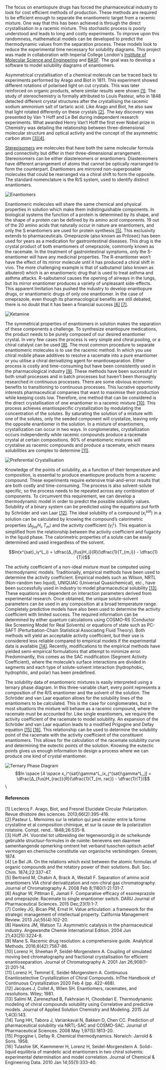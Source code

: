The focus on enantiopure drugs has forced the pharmaceutical industry to look for cost efficient methods of production. These methods are required to be efficient enough to separate the enantiomeric target from a racemic mixture. One way that this has been achieved is through the direct crystallisation in a racemic mixture. This stochastic process is poorly understood and leads to long and costly experiments. To improve upon this randomness, mathematical models can be developed to predict the thermodynamic values from the separation process. These models look to reduce the experimental time necessary for solubility diagrams. This project was made in collaboration with Imperial College London's [Institute of Molecular Science and Engineering](https://www.imperial.ac.uk/molecular-science-engineering/) and [BASF](https://www.basf.com). The goal was to develop a software to model solubility diagrams of enantiomers.

Asymmetrical crystallisation of a chemical molecule can be traced back to experiments performed by Arago and Biot in 1811. This experiment showed different rotations of polarised light on cut crystals. This was later reinforced on organic products, where similar results were shown [[1]](https://www.cairn-int.info/article-E_RHS_662_0395--arago-biot-and-fresnel-elucidate.htm). The study of stereochemistry is formally attributed to Louis Pasteur, who in 1848 detected different crystal structures after the crystallising the racemic sodium ammonium salt of tartaric acid. Like Arago and Biot, he also saw that light rotated differently on these crystals [[2]](https://ci.nii.ac.jp/ncid/AA00612512?l=en). The key discovery was presented by Van 't Hoff and Le Bel during independent research experiments. What awarded Henry Van’t Hoff the first ever Nobel prize in Chemistry was detailing the relationship between three-dimensional molecular structure and optical activity and the concept of the asymmetric carbon atom [[3]](https://books.google.co.uk/books?hl=en&lr=&id=KiN5Dw3osfoC&oi=fnd&pg=PA1&dq=Hoff+JH.+Voorstel+tot+uitbreiding+der+tegenwoordig+in+de+scheikunde+gebruikte+structuur-formules+in+de+ruimte:+benevens+een+daarmee+samenhangende+opmerking+omtrent+het+verband+tusschen+optisch+actief+vermogen+en+chemische+constitutie+van+organische+verbind&ots=RAqUSssea5&sig=A50dBWEkcYiODoiZe48sH0_AhPE&redir_esc=y#v=onepage&q&f=false)[[4]](http://itis.arezzo.it/documenti/pdf/risorsedidattiche/documento_vant_hoff_in_inglese.pdf).

[Stereoisomers](https://en.wikipedia.org/wiki/Stereoisomerism) are molecules that have both the same molecular formula and connectivity but differ in their three-dimensional arrangement. Stereoisomers can be either diastereomers or enantiomers. Diastereomers have different arrangement of atoms that cannot be optically rearranged to form the counterpart. Enantiomers are mirrored non-superposable molecules that could be rearranged via a chiral shift to form the opposite. The standard nomenclature is the R/S system, used to identify distinct enantiomers. 

![Enantiomers](../assets/enantiomers_1.png)

Enantiomeric molecules will share the same chemical and physical properties in solution which make them indistinguishable components. In biological systems the function of a protein is determined by its shape, and the shape of a protein can be defined by its amino acid components. 19 out of the 20 amino acids that naturally occur in nature are enantiomers, and only the S enantiomers are used for protein synthesis [[5]](https://www.sciencedirect.com/science/article/pii/S0021967307021164?casa_token=HT_EmntXgdQAAAAA:kmiQCTI1XDI7PoZwF9lVZ2NuktUXcNfnx-dWIgMJM0MweQZpxjU05Bt9U149dhB74wmi5KV-Si_R). This exclusivity extends to pharmaceuticals. Omeprazole (also known as Prilosec) has been used for years as a medication for gastrointestinal diseases. This drug is the crystal product of both enantiomers of omeprazole, commonly known as the racemate. In the treatment of gastrointestinal symptoms, only the S-enantiomer will have any medicinal properties. The R-enantiomer won’t have the effect of its mirror molecule until it has produced a chiral shift in vivo. The more challenging example is that of salbutamol (also known as albuterol) which is an enantiomeric drug that is used to treat asthma and asthma attacks. R-salbutamol causes the opening of airways in the lungs, but its mirror enantiomer produces a variety of unpleasant side-effects. This apparent limitation has pushed the industry to develop enantiopure drugs, or enantiomeric drugs of only one enantiomer. In the case of omeprazole, even though its pharmacological benefits are still debated, there is no doubt that it has been a financial success [[6]](https://link.springer.com/article/10.1186/s40199-015-0133-6) [[7]](https://onlinelibrary.wiley.com/doi/pdf/10.1111/jpim.12196?casa_token=bN5kK_aUBoQAAAAA:ZqHZDOGg-dmIS581pqjYthb1olg3cGwaq8f7jqajmJPaADGErxnT-dgkcfMs_9bXAl6Vzj7Owq7-BCHnWg).

![Ketamine](../assets/enantiomers_2.png)

The symmetrical properties of enantiomers in solution makes the separation of these components a challenge. To synthesize enantiopure medications, the product needs to be purely composed of our desired enantiomer crystal. In very few cases the process is very simple and chiral pooling, or a chiral catalyst can be used [[8]](https://onlinelibrary.wiley.com/doi/pdfdirect/10.1002/anie.200330072?casa_token=q0iuObmo038AAAAA:pRl6EsAJdRjQpPSv-VwHDzgBLyE37zx_e2pgYKmWE79pzHbHXs--kByUtxN06h1R-zLDOr-5um7Uk194Fg). The most common procedure to separate enantiomeric molecules is to use the racemic method. In which you use chiral mobile phase additives to resolve a racemate into a pure enantiomer or you utilise a chiral derivatizing agent for enantioseparation. Either process is costly and time-consuming but have been consistently used in the pharmacological industry [[9]](https://pubs.rsc.org/en/content/articlehtml/2016/ay/c6ay02015a?casa_token=r7nrprUNu28AAAAA:m7HOkUPoMxmsrWFI5o70XlaHx3hv1RH9mLMRVffw4GEtbyNCpjo5R6GTsVAlyJ0Nfopn-D4iJ-MsA5ij). These methods have been successful in both small processes and in batch processes but haven’t been thoroughly researched in continuous processes. There are some obvious economic benefits to transitioning to continuous processes. This lucrative opportunity interests pharmaceutical companies that want to maximise their production while keeping costs low. Therefore, one method that can be considered is the direct crystallisation of one enantiomer in a racemic mixture [[10]](https://www.sciencedirect.com/science/article/pii/S0021967300009924?casa_token=_Ejlum3lDIMAAAAA:81oUBZ3pF3aS9EmhQaZlxcOjuL794gl3w48iGRYCNN8rMYMlELqz0sp_EQVpROMjvuNPPuxuuYPL). This process achieves enantiospecific crystallization by modulating the concentration of the solutes. By saturating the solution of a mixture with one of the solutes, only the seeded component will crystalize, leaving only the opposite enantiomer in the solution. In a mixture of enantiomers, crystallization can occur in two ways. In conglomerates, crystallization occurs independently while racemic compounds produce a racemate crystal at certain compositions. 90% of enantiomeric mixtures will crystalise as racemic compounds and produce a racemate, which means solubilities are complex to determine [[11]](https://pubs.rsc.org/en/content/ebook/978-1-78801-214-0).

![Preferential Crystallisation](../assets/PreferentialCrystallisation.png)

Knowledge of the points of solubility, as a function of their temperature and composition, is essential to produce enantiopure products from a racemic compound. These experiments require extensive trial-and-error results that are both costly and time-consuming. The process is also solvent-solute specific, so the process needs to be repeated across any combination of components. To circumvent this requirement, we can develop a thermodynamic model in order to predict the possible solubility values. Solubility of a binary system can be predicted using the equations put forth by Schröder and van Laar [[12]](https://agris.fao.org/agris-search/search.do?recordID=US201300332512). The ideal solubility of a compound ($x_i^{sat}$) in a solution can be calculated by knowing the compound’s calorimetric properties ($Δ_{fus}H_i, T_m$) and the activity coefficient ($\gamma_i^L$). This equation is simplified from the relationship between the activity coefficient and fugacity in the liquid phase. The calorimetric properties of a solute can be easily determined and used irregardless of the solvent.

$$ln(x^{sat}_iγ^L_i) = \dfrac{Δ_{fus}H_i}{R}(\dfrac{1}{T_{m,i}} - \dfrac{1}{T})$$

The activity coefficient of a non-ideal mixture must be computed using thermodynamic models. Traditionally, empirical methods have been used to determine the activity coefficient. Empirical models such as Wilson, NRTL (Non-random two liquid), UNIQUAC (Universal Quasichemical), etc., have been successfully used in industry to model pharmaceutical solubility [[13]](https://www.academia.edu/download/72909788/JASCMV4N3A2-Salimi.pdf). These equations are dependent on interaction parameters derived from experimental research. Once obtained, the unique solute-solvent parameters can be used in any composition at a broad temperature range. Completely predictive models have also been used to determine the activity coefficient with limited success. The required information can be determined by either quantum calculations using COSMO-RS (Conductor like Screening Model for Real Solvents) or equations of state such as PC-SAFT (Perturbation-Chain Statistical Associating Fluid Theory). Both methods will yield an acceptable activity coefficient, but their use is considered less reliable compared to empirical models if the experimental data is available [[14]](https://onlinelibrary.wiley.com/doi/pdf/10.1002/jps.21032?casa_token=6HrdhQaqmZgAAAAA:MbKV4_rJabCISLN8jq5CLo4YfljIYg8GyGjVHNFMdI9oU1O2ytyQSVoXvrsUUriCYK8tjP3QwzCldOvXQA). Recently, modifications to the empirical methods have yielded semi-empirical formulations that attempt to minimize error. Predominantly, this comes as the SAC modification (Segment Activity Coefficient), where the molecule’s surface interactions are divided in segments and each type of solute-solvent interaction (hydrophobic, hydrophilic, and polar) has been predefined.

The solubility data of enantiomeric mixtures is easily interpreted using a ternary phase diagram. In this three-variable chart, every point represents a composition of the R/S enantiomer and the solvent of the solution. The Schröder and van Laar equation allows for the solubility lines of the enantiomers to be calculated. This is the case for conglomerates, but in most situations the mixture will behave as a racemic compound, where the racemate must be accounted for. Like single enantiomers, we require the activity coefficient of the racemate to model solubility. An expansion of the Schröder and van Laar equation leads to a modified Prigogine and Defay equation [[15]](http://hdl.handle.net/2013/ULB-DIPOT:oai:dipot.ulb.ac.be:2013/251771) [[16]](https://pubs.acs.org/doi/pdf/10.1021/je900353b?casa_token=0zrxAThReXgAAAAA:9edI4d4G6AOwxFXnumUeRusQMVn-DMYY_64aV9q7xIBtyOZXeAYLAHAJzuP44pVmebtNsoURydLtNiX5GQ). This relationship can be used to determine the solubility point of the racemate with the activity coefficient of the constituent enantiomers. This allows for the calculation of the racemate solubility curve and determining the eutectic points of the solution. Knowing the eutectic points gives us enough information to design a process where we can produce one kind of crystal enantiomer.

![Ternary Phase Diagram](../assets/tpd.png)
\
$$ln \space [4 \space x_i^{sat}\gamma^L_ix_j^{sat}\gamma^L_j] = \dfrac{Δ_{fus}H_{rac}}{R}(\dfrac{1}{T_{m, rac}} - \dfrac{1}{T})$$
\
#### References

[1] Leclercq F. Arago, Biot, and Fresnel Elucidate Circular Polarization. Revue dhistoire des sciences. 2013;66(2):395-416.\
[2] Pasteur L. Memoires sur la relation qui peut exister entre la forme crystalline et al composition chimique, et sur la cause de la polarization rotatoire. Compt. rend.. 1848;26:535-8.\
[3] Hoff JH. Voorstel tot uitbreiding der tegenwoordig in de scheikunde gebruikte structuur-formules in de ruimte: benevens een daarmee samenhangende opmerking omtrent het verband tusschen optisch actief vermogen en chemische constitutie van organische verbindingen. Greven; 1874.\
[4] Le Bel JA. On the relations which exist between the atomic formulas of organic compounds and the rotatory power of their solutions. Bull. Soc. Chim. 1874;22:337-47. \
[5] Bertrand M, Chabin A, Brack A, Westall F. Separation of amino acid enantiomers VIA chiral derivatization and non-chiral gas chromatography. Journal of Chromatography A. 2008 Feb 8;1180(1-2):131-7.\
[6] Asghar W, Pittman E, Jamali F. Comparative efficacy of esomeprazole and omeprazole: Racemate to single enantiomer switch. DARU Journal of Pharmaceutical Sciences. 2015 Dec;23(1):1-7.\
[7] Conley JG, Bican PM, Ernst H. Value articulation: a framework for the strategic management of intellectual property. California Management Review. 2013 Jul;55(4):102-20.\
[8] Hawkins JM, Watson TJ. Asymmetric catalysis in the pharmaceutical industry. Angewandte Chemie International Edition. 2004 Jun 21;43(25):3224-8.\
[9] Mane S. Racemic drug resolution: a comprehensive guide. Analytical Methods. 2016;8(42):7567-86.\
[10] Lorenz H, Sheehan P, Seidel-Morgenstern A. Coupling of simulated moving bed chromatography and fractional crystallisation for efficient enantioseparation. Journal of Chromatography A. 2001 Jan 26;908(1-2):201-14.\
[11] Lorenz H, Temmel E, Seidel-Morgenstern A. Continuous Enantioselective Crystallization of Chiral Compounds. InThe Handbook of Continuous Crystallization 2020 Feb 4 (pp. 422-468).\
[12] Jacques J, Collet A, Wilen SH. Enantiomers, racemates, and resolutions. Wiley; 1981.\
[13] Salimi M, Zarenezhad B, Fakhraian H, Choobdari E. Thermodynamic modeling of chiral compounds solubility using Correlative and predictive models. Journal of Applied Solution Chemistry and Modeling. 2015 Jul 1;4(3):143.\
[14] Tung HH, Tabora J, Variankaval N, Bakken D, Chen CC. Prediction of pharmaceutical solubility via NRTL-SAC and COSMO-SAC. Journal of Pharmaceutical Sciences. 2008 May 1;97(5):1813-20.\
[15] Prigogine I, Defay R. Chemical thermodynamics. Norwich: Jarrold & Sons. 1958.\
[16] Tulashie SK, Kaemmerer H, Lorenz H, Seidel-Morgenstern A. Solid− liquid equilibria of mandelic acid enantiomers in two chiral solvents: experimental determination and model correlation. Journal of Chemical & Engineering Data. 2010 Jan 14;55(1):333-40.
